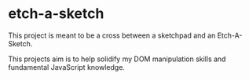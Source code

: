 # etch-a-sketch

This project is meant to be a cross between a sketchpad and an Etch-A-Sketch. 

This projects aim is to help solidify my DOM manipulation skills and fundamental JavaScript knowledge.